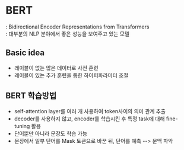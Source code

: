 # BERT

: Bidirectional Encoder Representations from Transformers<br/>
: 대부분의 NLP 분야에서 좋은 성능을 보여주고 있는 모델

## Basic idea

- 레이블이 없는 많은 데이터로 사전 훈련
- 레이블이 있는 추가 훈련을 통한 하이퍼파라미터 조절

## BERT 학습방법

- self-attention layer를 여러 개 사용하여 token사이의 의미 관계 추출
- decoder를 사용하지 않고, encoder를 학습시킨 후 특정 task에 대해 fine-tuning 활용
- 단어뿐만 아니라 문장도 학습 가능
- 문장에서 일부 단어를 Mask 토큰으로 바꾼 뒤, 단어를 예측 --> 문맥 파악
